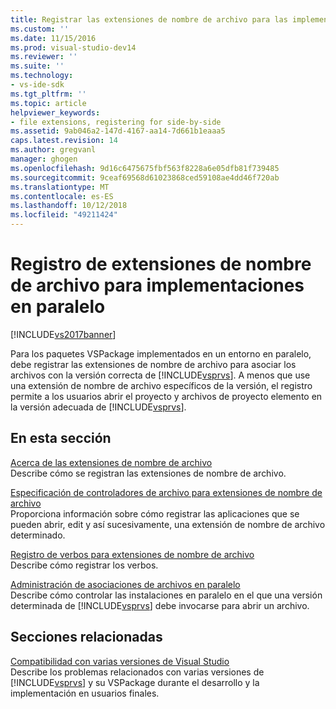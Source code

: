 ```yaml
---
title: Registrar las extensiones de nombre de archivo para las implementaciones en paralelo | Microsoft Docs
ms.custom: ''
ms.date: 11/15/2016
ms.prod: visual-studio-dev14
ms.reviewer: ''
ms.suite: ''
ms.technology:
- vs-ide-sdk
ms.tgt_pltfrm: ''
ms.topic: article
helpviewer_keywords:
- file extensions, registering for side-by-side
ms.assetid: 9ab046a2-147d-4167-aa14-7d661b1eaaa5
caps.latest.revision: 14
ms.author: gregvanl
manager: ghogen
ms.openlocfilehash: 9d16c6475675fbf563f8228a6e05dfb81f739485
ms.sourcegitcommit: 9ceaf69568d61023868ced59108ae4dd46f720ab
ms.translationtype: MT
ms.contentlocale: es-ES
ms.lasthandoff: 10/12/2018
ms.locfileid: "49211424"
---
```

# <a name="registering-file-name-extensions-for-side-by-side-deployments"></a>Registro de extensiones de nombre de archivo para implementaciones en paralelo
[!INCLUDE[vs2017banner](../includes/vs2017banner.md)]

Para los paquetes VSPackage implementados en un entorno en paralelo, debe registrar las extensiones de nombre de archivo para asociar los archivos con la versión correcta de [!INCLUDE[vsprvs](../includes/vsprvs-md.md)]. A menos que use una extensión de nombre de archivo específicos de la versión, el registro permite a los usuarios abrir el proyecto y archivos de proyecto elemento en la versión adecuada de [!INCLUDE[vsprvs](../includes/vsprvs-md.md)].  
  
## <a name="in-this-section"></a>En esta sección  
 [Acerca de las extensiones de nombre de archivo](../extensibility/about-file-name-extensions.md)  
 Describe cómo se registran las extensiones de nombre de archivo.  
  
 [Especificación de controladores de archivo para extensiones de nombre de archivo](../extensibility/specifying-file-handlers-for-file-name-extensions.md)  
 Proporciona información sobre cómo registrar las aplicaciones que se pueden abrir, edit y así sucesivamente, una extensión de nombre de archivo determinado.  
  
 [Registro de verbos para extensiones de nombre de archivo](../extensibility/registering-verbs-for-file-name-extensions.md)  
 Describe cómo registrar los verbos.  
  
 [Administración de asociaciones de archivos en paralelo](../extensibility/managing-side-by-side-file-associations.md)  
 Describe cómo controlar las instalaciones en paralelo en el que una versión determinada de [!INCLUDE[vsprvs](../includes/vsprvs-md.md)] debe invocarse para abrir un archivo.  
  
## <a name="related-sections"></a>Secciones relacionadas  
 [Compatibilidad con varias versiones de Visual Studio](../extensibility/supporting-multiple-versions-of-visual-studio.md)  
 Describe los problemas relacionados con varias versiones de [!INCLUDE[vsprvs](../includes/vsprvs-md.md)] y su VSPackage durante el desarrollo y la implementación en usuarios finales.

